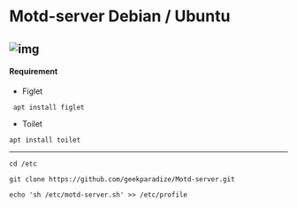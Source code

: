 # Motd-server Debian / Ubuntu

![img](https://i.imgur.com/3fkhK0o.png)
------------------------------------------------------
#### Requirement

- Figlet
```
 apt install figlet
```
- Toilet
```
apt install toilet
```
-----------------------------------------------------

```
cd /etc

git clone https://github.com/geekparadize/Motd-server.git

echo 'sh /etc/motd-server.sh' >> /etc/profile
```
